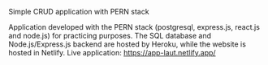 Simple CRUD application with PERN stack

Application developed with the PERN stack (postgresql, express.js, react.js and node.js) for practicing purposes. The SQL database and Node.js/Express.js backend are hosted by Heroku, while the website is hosted in Netlify.
Live application: https://app-laut.netlify.app/
